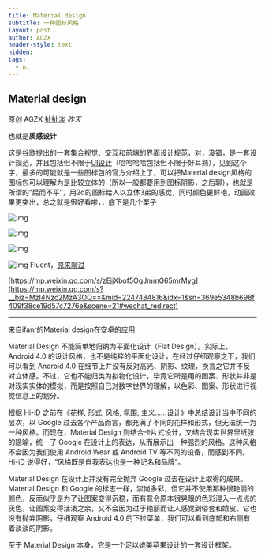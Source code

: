 ```yaml
---
title: Material design
subtitle: 一种图标风格
layout: post
author: AGZX
header-style: text
hidden: 
tags:
  - n.
---
```


## Material design

原创 AGZX [扯扯淡](javascript:void(0);) *昨天*

也就是**质感设计**

这是谷歌提出的一套集合视觉、交互和前端的界面设计规范，对，没错，是一套设计规范，并且包括但不限于[UI设计](https://mp.weixin.qq.com/s?__biz=MzI4Nzc2MzA3OQ==&mid=2247484221&idx=2&sn=6182e46f0342d53f24b93e25f9033650&scene=21#wechat_redirect)（哈哈哈哈包括但不限于好耳熟），见到这个字，最多的可能就是一些图标包的官方介绍上了，可以把Material design风格的图标包可以理解为是比较立体的（所以一般都要用到图标阴影，之后聊），也就是所谓的“扁而不平”，用2d的图标给人以立体3弟的感觉，同时颜色更鲜艳，动画效果更突出，总之就是很好看啦，，底下是几个栗子

![img](https://mmbiz.qpic.cn/mmbiz_png/tMsLbdfwxoOz8Zrrd2icXphAuNg9xuyibIAicphmmJgcLBWvsTOqyELMPIBYUyicPtMTTGSwJuNzVfkgd5kK5TL6Ng/640?wx_fmt=png&tp=webp&wxfrom=5&wx_lazy=1&wx_co=1)

![img](https://mmbiz.qpic.cn/mmbiz_png/tMsLbdfwxoOz8Zrrd2icXphAuNg9xuyibIMW606LXzcibFbJiclf0fufE0rbJCS0s29o1qeiarOGVvwg8aMzS4vicqBA/640?wx_fmt=png&tp=webp&wxfrom=5&wx_lazy=1&wx_co=1)

![img](https://mmbiz.qpic.cn/mmbiz_png/tMsLbdfwxoOz8Zrrd2icXphAuNg9xuyibIlkFT4mEZsHxBiah3K4ib2UQk1bsazj5MMYs9WQAuT0CQuhD7Iq5fcU7A/640?wx_fmt=png&tp=webp&wxfrom=5&wx_lazy=1&wx_co=1)

![img](https://mmbiz.qpic.cn/mmbiz_png/tMsLbdfwxoOz8Zrrd2icXphAuNg9xuyibIAz1PaaKDeY3QYVXgnQReicuBcDo6DKRPg91eMOSibGvI4Qkz7rRwlxmQ/640?wx_fmt=png&tp=webp&wxfrom=5&wx_lazy=1&wx_co=1)
Fluent，[原来聊过](https://mp.weixin.qq.com/s?__biz=MzI4Nzc2MzA3OQ==&mid=2247484816&idx=1&sn=369e5348b698f409f38ce19d57c7276e&scene=21#wechat_redirect)

[https://mp.weixin.qq.com/s/zEjjXbof5OgJmmG65mrMyg](https://mp.weixin.qq.com/s?__biz=MzI4Nzc2MzA3OQ==&mid=2247484816&idx=1&sn=369e5348b698f409f38ce19d57c7276e&scene=21#wechat_redirect)

------

来自ifanr的Material design在安卓的应用

Material Design 不能简单地归纳为平面化设计（Flat Design）。实际上，Android 4.0 的设计风格，也不是纯粹的平面化设计，在经过仔细观察之下，我们可以看到 Android 4.0 在细节上并没有反对高光、阴影、纹理，换言之它并不反对立体感。不过，它也不能归类为拟物化设计，毕竟它所是用的图案、形状并非是对现实实体的模拟，而是按照自己对数字世界的理解，以色彩、图案、形状进行视觉信息上的划分。

根据 Hi-iD 之前在《花样, 形式, 风格, 氛围, 主义……设计》中总结设计当中不同的层次，以 Google 过去各个产品而言，都充满了不同的花样和形式，但无法统一为一种风格。而现在，Material Design 则结合卡片式设计，又结合现实世界里纸张的隐喻，统一了 Google 在设计上的表达，从而展示出一种强烈的风格。这种风格不会因为我们使用 Android Wear 或 Android TV 等不同的设备，而感到不同。Hi-iD 说得好，“风格既是自我表达也是一种记名和品牌”。

Material Design 在设计上并没有完全抛弃 Google 过去在设计上取得的成果。Material Design 和 Google 的标志一样，崇尚多彩，但它并不使用那种很艳丽的颜色，反而似乎是为了让图案变得沉稳，而有意令原本很晃眼的色彩混入一点点的灰色，让图案变得活泼之余，又不会因为过于艳丽而让人感觉到俗套和嬉皮。它也没有抛弃阴影，仔细观察 Android 4.0 的下拉菜单，我们可以看到底部和右侧有着淡淡的阴影。

至于 Material Design 本身，它是一个足以媲美苹果设计的一套设计框架。

